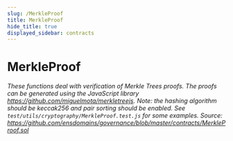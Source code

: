 ```yaml
---
slug: /MerkleProof
title: MerkleProof
hide_title: true
displayed_sidebar: contracts
---
```


# MerkleProof

_These functions deal with verification of Merkle Trees proofs. The proofs can be generated using the JavaScript library https://github.com/miguelmota/merkletreejs. Note: the hashing algorithm should be keccak256 and pair sorting should be enabled. See `test/utils/cryptography/MerkleProof.test.js` for some examples. Source: https://github.com/ensdomains/governance/blob/master/contracts/MerkleProof.sol_
